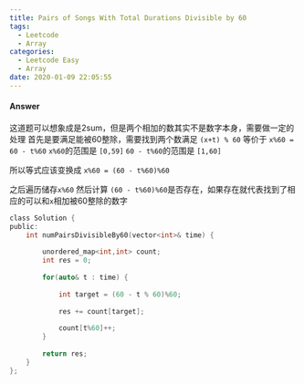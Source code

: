 ```yaml
---
title: Pairs of Songs With Total Durations Divisible by 60
tags:
  - Leetcode
  - Array
categories:
  - Leetcode Easy
  - Array
date: 2020-01-09 22:05:55
---
```


#### Answer
这道题可以想象成是2sum，但是两个相加的数其实不是数字本身，需要做一定的处理
首先是要满足能被60整除，需要找到两个数满足 
`(x+t) % 60`
等价于
`x%60 = 60 - t%60`
`x%60`的范围是 `[0,59]`
`60 - t%60`的范围是 `[1,60]`

所以等式应该变换成
`x%60 = (60 - t%60)%60`

之后遍历储存`x%60`
然后计算 `(60 - t%60)%60`是否存在，如果存在就代表找到了相应的可以和`x`相加被60整除的数字


```c
class Solution {
public:
    int numPairsDivisibleBy60(vector<int>& time) {
        
        unordered_map<int,int> count;
        int res = 0;
        
        for(auto& t : time) {
            
            int target = (60 - t % 60)%60;
            
            res += count[target];
            
            count[t%60]++;
        }
        
        return res;
    }
};
```
